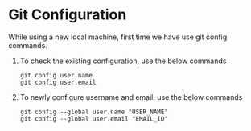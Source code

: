 # Git Configuration

While using a new local machine, first time we have use git config commands.


1. To check the existing configuration, use the below commands
    ```
    git config user.name
    git config user.email
    ```

2. To newly configure username and email, use the below commands
    ```
    git config --global user.name "USER_NAME"
    git config --global user.email "EMAIL_ID"
    ```
